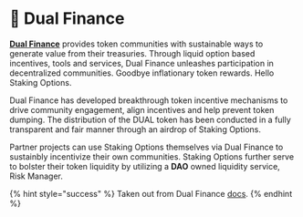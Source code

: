 # 🧬 Dual Finance

[**Dual Finance**](https://www.dual.finance/) provides token communities with sustainable ways to generate value from their treasuries. Through liquid option based incentives, tools and services, Dual Finance unleashes participation in decentralized communities. Goodbye inflationary token rewards. Hello Staking Options.

Dual Finance has developed breakthrough token incentive mechanisms to drive community engagement, align incentives and help prevent token dumping. The distribution of the DUAL token has been conducted in a fully transparent and fair manner through an airdrop of Staking Options.

Partner projects can use Staking Options themselves via Dual Finance to sustainbly incentivize their own communities. Staking Options further serve to bolster their token liquidity by utilizing a **DAO** owned liquidity service, Risk Manager.

{% hint style="success" %}
Taken out from Dual Finance [docs](https://dual-finance.gitbook.io/dual-finance-documentation/).
{% endhint %}
